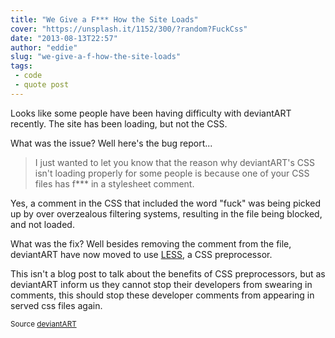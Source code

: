 ```yaml
---
title: "We Give a F*** How the Site Loads"
cover: "https://unsplash.it/1152/300/?random?FuckCss"
date: "2013-08-13T22:57"
author: "eddie"
slug: "we-give-a-f-how-the-site-loads"
tags:
 - code
 - quote post
---
```

Looks like some people have been having difficulty with deviantART recently. The site has been loading, but not the CSS.

What was the issue? Well here's the bug report...

> I just wanted to let you know that the reason why deviantART's CSS isn't loading properly for some people is because one of your CSS files has f&#42;&#42;&#42; in a stylesheet comment.

Yes, a comment in the CSS that included the word "fuck" was being picked up by over overzealous filtering systems, resulting in the file being blocked, and not loaded.

What was the fix? Well besides removing the comment from the file, deviantART have now moved to use [LESS](http://lesscss.org), a CSS preprocessor.

This isn't a blog post to talk about the benefits of CSS preprocessors, but as deviantART inform us they cannot stop their developers from swearing in comments, this should stop these developer comments from appearing in served css files again.

<small>Source [deviantART](http://dt.deviantart.com/journal/We-Give-a-F-How-the-Site-Loads-392679726)</small>
